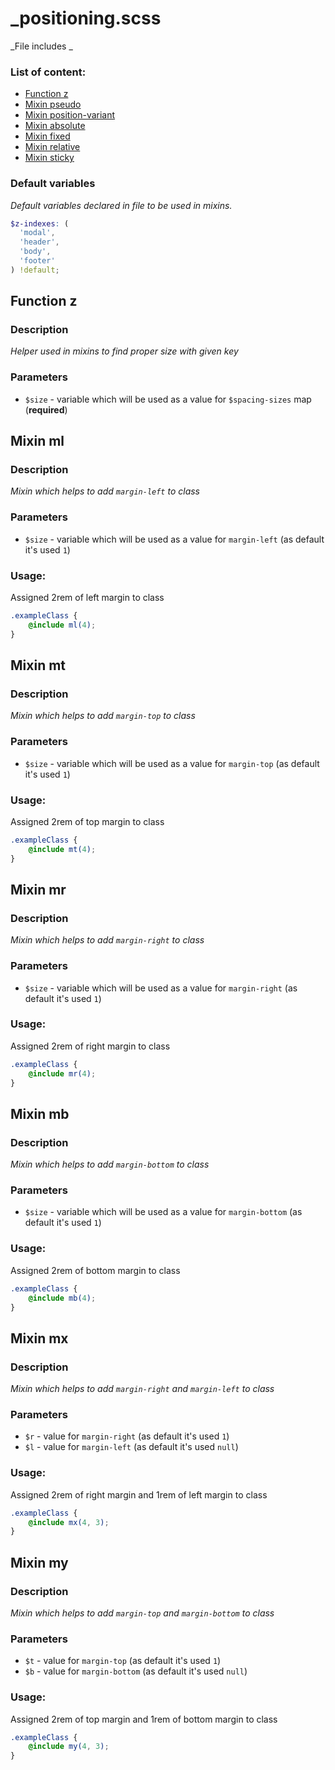 # _positioning.scss
_File includes _

### List of content:

- [Function z](#function-z)
- [Mixin pseudo](#mixin-pseudo)
- [Mixin position-variant](#mixin-position-variant)
- [Mixin absolute](#mixin-absolute)
- [Mixin fixed](#mixin-fixed)
- [Mixin relative](#mixin-relative)
- [Mixin sticky](#mixin-sticky)


### Default variables
_Default variables declared in file to be used in mixins._

```scss
$z-indexes: (
  'modal',
  'header',
  'body',
  'footer'
) !default;
```

## Function z

### Description
_Helper used in mixins to find proper size with given key_

### Parameters
- `$size` - variable which will be used as a value for ```$spacing-sizes``` map (**required**)


## Mixin ml

### Description
_Mixin which helps to add ```margin-left``` to class_

### Parameters
- `$size` - variable which will be used as a value for ```margin-left``` (as default it's used ```1```)

### Usage: 
Assigned 2rem of left margin to class

```scss
.exampleClass {
    @include ml(4);
}
```


## Mixin mt

### Description
_Mixin which helps to add ```margin-top``` to class_

### Parameters
- `$size` - variable which will be used as a value for ```margin-top``` (as default it's used ```1```)

### Usage: 
Assigned 2rem of top margin to class

```scss
.exampleClass {
    @include mt(4);
}
```


## Mixin mr

### Description
_Mixin which helps to add ```margin-right``` to class_

### Parameters
- `$size` - variable which will be used as a value for ```margin-right``` (as default it's used ```1```)

### Usage: 
Assigned 2rem of right margin to class

```scss
.exampleClass {
    @include mr(4);
}
```


## Mixin mb

### Description
_Mixin which helps to add ```margin-bottom``` to class_

### Parameters
- `$size` - variable which will be used as a value for ```margin-bottom``` (as default it's used ```1```)

### Usage: 
Assigned 2rem of bottom margin to class

```scss
.exampleClass {
    @include mb(4);
}
```


## Mixin mx

### Description
_Mixin which helps to add ```margin-right``` and ```margin-left``` to class_

### Parameters
- `$r` - value for ```margin-right``` (as default it's used ```1```)
- `$l` - value for ```margin-left``` (as default it's used ```null```)

### Usage: 
Assigned 2rem of right margin and 1rem of left margin to class

```scss
.exampleClass {
    @include mx(4, 3);
}
```


## Mixin my

### Description
_Mixin which helps to add ```margin-top``` and ```margin-bottom``` to class_

### Parameters
- `$t` - value for ```margin-top``` (as default it's used ```1```)
- `$b` - value for ```margin-bottom``` (as default it's used ```null```)

### Usage: 
Assigned 2rem of top margin and 1rem of bottom margin to class

```scss
.exampleClass {
    @include my(4, 3);
}
```
